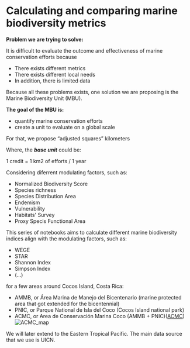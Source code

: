 <h1> Calculating and comparing marine biodiversity metrics </h1>

**Problem we are trying to solve:**

It is difficult to evaluate the outcome and effectiveness of marine conservation efforts because
- There exists different metrics
- There exists different local needs
- In addition, there is limited data

Because all these problems exists, one solution we are proposing is the Marine Biodiversity Unit (MBU). 

**The goal of the MBU is:**

- quantify marine conservation efforts
- create a unit to evaluate on a global scale

For that, we propose “adjusted squares” kilometers 

Where, the ***base unit*** could be:

1 credit = 1 km2 of efforts / 1 year

Considering diferrent modulating factors, such as:
- Normalized Biodiversity Score
- Species richness
- Species Distribution Area
- Endemism
- Vulnerability
- Habitats' Survey
- Proxy Specis Functional Area

This series of notebooks aims to calculate different marine biodiversity indices align with the modulating factors, such as:
- WEGE
- STAR
- Shannon Index
- Simpson Index
- (...)

for a few areas around Cocos Island, Costa Rica:
- AMMB, or Área Marina de Manejo del Bicentenario (marine protected area that got extended for the bicentennial)
- PNIC, or Parque National de Isla del Coco (Cocos Island national park)
- ACMC, or Area de Conservación Marina Coco (AMMB + PNIC)([ACMC](https://www.sinac.go.cr/ES/ac/acmic/Paginas/default.aspx))
![ACMC_map](https://user-images.githubusercontent.com/107511484/214371545-7ae96ae4-c71a-42d1-8208-6aac30f8e3d0.png)



We will later extend to the Eastern Tropical Pacific. 
The main data source that we use is UICN.

